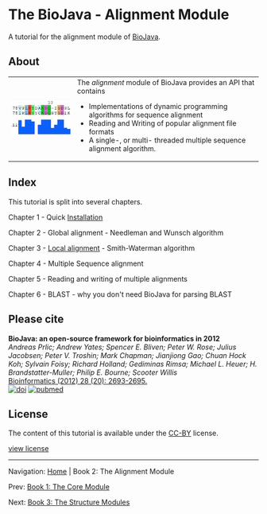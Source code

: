 The BioJava - Alignment Module
=====================================================

A tutorial for the alignment module of [BioJava](http://www.biojava.org).

## About
<table>
    <tr>
        <td>
            <img src="img/alignment.png"/>
        </td>
        <td>
            The <i>alignment</i> module of BioJava provides an API that contains
            <ul>
                <li>Implementations of dynamic programming algorithms for sequence alignment</li>
                <li>Reading and Writing of popular alignment file formats</li>
                <li>A single-, or multi- threaded multiple sequence alignment algorithm.</li>
            </ul>
        </td>
    </tr>
</table>   

## Index

This tutorial is split into several chapters.

Chapter 1 - Quick [Installation](installation.md)

Chapter 2 - Global alignment - Needleman and Wunsch algorithm

Chapter 3 - [Local alignment](smithwaterman.md) - Smith-Waterman algorithm

Chapter 4 - Multiple Sequence alignment

Chapter 5 - Reading and writing of multiple alignments

Chapter 6 - BLAST - why you don't need BioJava for parsing BLAST

## Please cite

**BioJava: an open-source framework for bioinformatics in 2012**<br/>
*Andreas Prlic; Andrew Yates; Spencer E. Bliven; Peter W. Rose; Julius Jacobsen; Peter V. Troshin; Mark Chapman; Jianjiong Gao; Chuan Hock Koh; Sylvain Foisy; Richard Holland; Gediminas Rimsa; Michael L. Heuer; H. Brandstatter-Muller; Philip E. Bourne; Scooter Willis* <br/>
[Bioinformatics (2012) 28 (20): 2693-2695.](http://bioinformatics.oxfordjournals.org/content/28/20/2693.abstract) <br/>
[![doi](http://img.shields.io/badge/doi-10.1093%2Fbioinformatics%2Fbts494-blue.svg?style=flat)](http://bioinformatics.oxfordjournals.org/content/28/20/2693.abstract) [![pubmed](http://img.shields.io/badge/pubmed-22877863-blue.svg?style=flat)](http://www.ncbi.nlm.nih.gov/pubmed/22877863)


## License

The content of this tutorial is available under the [CC-BY](http://creativecommons.org/licenses/by/3.0/) license.

[view license](../license.md)



<!--automatically generated footer-->

---

Navigation:
[Home](../README.md)
| Book 2: The Alignment Module

Prev: [Book 1: The Core Module](../core/README.md)

Next: [Book 3: The Structure Modules](../structure/README.md)
